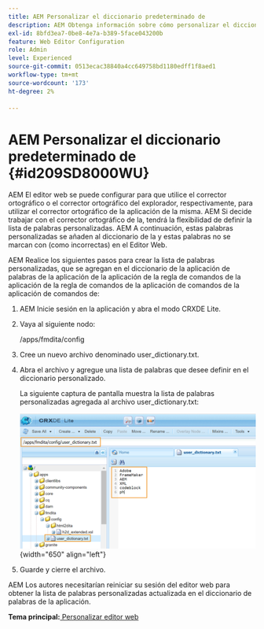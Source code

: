 ```yaml
---
title: AEM Personalizar el diccionario predeterminado de
description: AEM Obtenga información sobre cómo personalizar el diccionario predeterminado de la
exl-id: 8bfd3ea7-0be8-4e7a-b389-5face043200b
feature: Web Editor Configuration
role: Admin
level: Experienced
source-git-commit: 0513ecac38840a4cc649758bd1180edff1f8aed1
workflow-type: tm+mt
source-wordcount: '173'
ht-degree: 2%

---
```


# AEM Personalizar el diccionario predeterminado de {#id209SD8000WU}

AEM El editor web se puede configurar para que utilice el corrector ortográfico o el corrector ortográfico del explorador, respectivamente, para utilizar el corrector ortográfico de la aplicación de la misma. AEM Si decide trabajar con el corrector ortográfico de la, tendrá la flexibilidad de definir la lista de palabras personalizadas. AEM A continuación, estas palabras personalizadas se añaden al diccionario de la y estas palabras no se marcan con \(como incorrectas\) en el Editor Web.

AEM Realice los siguientes pasos para crear la lista de palabras personalizadas, que se agregan en el diccionario de la aplicación de palabras de la aplicación de la aplicación de la regla de comandos de la aplicación de la regla de comandos de la aplicación de comandos de la aplicación de comandos de:

1. AEM Inicie sesión en la aplicación y abra el modo CRXDE Lite.

1. Vaya al siguiente nodo:

   /apps/fmdita/config

1. Cree un nuevo archivo denominado user\_dictionary.txt.

1. Abra el archivo y agregue una lista de palabras que desee definir en el diccionario personalizado.

   La siguiente captura de pantalla muestra la lista de palabras personalizadas agregada al archivo user\_dictionary.txt:

   ![](assets/custom-words-list-dictionary.png){width="650" align="left"}

1. Guarde y cierre el archivo.


AEM Los autores necesitarían reiniciar su sesión del editor web para obtener la lista de palabras personalizadas actualizada en el diccionario de palabras de la aplicación.

**Tema principal:**[ Personalizar editor web](conf-web-editor.md)
